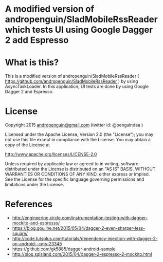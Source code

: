 # A modified version of andropenguin/SladMobileRssReader which tests UI using Google Dagger 2 add Espresso

# What is this?

This is a modified version of andropenguin/SladMobileRssReader ( https://github.com/andropenguin/SladMobileRssReader ) by using AsyncTaskLoader. In this application, UI tests are done by using Google Dagger 2 and Espresso.

# License
Copyright 2015 andropenguin@gmail.com (twitter id: @penguindaa )

Licensed under the Apache License, Version 2.0 (the "License"); you may not use this file except in compliance with the License. You may obtain a copy of the License at

 http://www.apache.org/licenses/LICENSE-2.0

Unless required by applicable law or agreed to in writing, software distributed under the License is distributed on an "AS IS" BASIS, WITHOUT WARRANTIES OR CONDITIONS OF ANY KIND, either express or implied. See the License for the specific language governing permissions and limitations under the License.

# References

* http://engineering.circle.com/instrumentation-testing-with-dagger-mockito-and-espresso/
* https://blog.gouline.net/2015/05/04/dagger-2-even-sharper-less-square/
* http://code.tutsplus.com/tutorials/dependency-injection-with-dagger-2-on-android--cms-23345
* https://github.com/gk5885/dagger-android-sample
* http://blog.sqisland.com/2015/04/dagger-2-espresso-2-mockito.html
